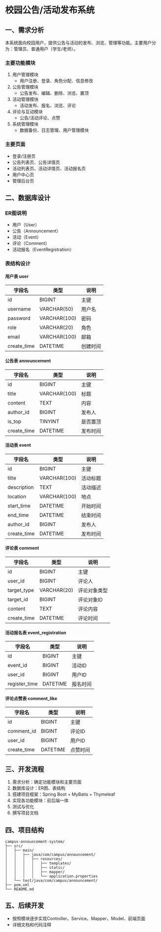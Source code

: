 # 校园公告/活动发布系统

## 一、需求分析

本系统面向校园用户，提供公告与活动的发布、浏览、管理等功能。主要用户分为：管理员、普通用户（学生/老师）。

### 主要功能模块
1. 用户管理模块
   - 用户注册、登录、角色分配、信息修改
2. 公告管理模块
   - 公告发布、编辑、删除、浏览、置顶
3. 活动管理模块
   - 活动发布、报名、浏览、评论
4. 评论与互动模块
   - 公告/活动评论、点赞
5. 系统管理模块
   - 数据备份、日志管理、用户管理模块

### 主要页面
- 登录/注册页
- 公告列表页、公告详情页
- 活动列表页、活动详情页、活动报名页
- 用户中心页
- 管理后台页

## 二、数据库设计

### ER图说明
- 用户（User）
- 公告（Announcement）
- 活动（Event）
- 评论（Comment）
- 活动报名（EventRegistration）

### 表结构设计

#### 用户表 user
| 字段名      | 类型         | 说明         |
| ----------- | ------------| ------------|
| id          | BIGINT      | 主键        |
| username    | VARCHAR(50) | 用户名      |
| password    | VARCHAR(100)| 密码        |
| role        | VARCHAR(20) | 角色        |
| email       | VARCHAR(100)| 邮箱        |
| create_time | DATETIME    | 创建时间    |

#### 公告表 announcement
| 字段名      | 类型         | 说明         |
| ----------- | ------------| ------------|
| id          | BIGINT      | 主键        |
| title       | VARCHAR(100)| 标题        |
| content     | TEXT        | 内容        |
| author_id   | BIGINT      | 发布人      |
| is_top      | TINYINT     | 是否置顶    |
| create_time | DATETIME    | 发布时间    |

#### 活动表 event
| 字段名      | 类型         | 说明         |
| ----------- | ------------| ------------|
| id          | BIGINT      | 主键        |
| title       | VARCHAR(100)| 活动标题    |
| description | TEXT        | 活动描述    |
| location    | VARCHAR(100)| 地点        |
| start_time  | DATETIME    | 开始时间    |
| end_time    | DATETIME    | 结束时间    |
| author_id   | BIGINT      | 发布人      |
| create_time | DATETIME    | 发布时间    |

#### 评论表 comment
| 字段名      | 类型         | 说明         |
| ----------- | ------------| ------------|
| id          | BIGINT      | 主键        |
| user_id     | BIGINT      | 评论人      |
| target_type | VARCHAR(20) | 评论对象类型|
| target_id   | BIGINT      | 评论对象ID  |
| content     | TEXT        | 评论内容    |
| create_time | DATETIME    | 评论时间    |

#### 活动报名表 event_registration
| 字段名      | 类型         | 说明         |
| ----------- | ------------| ------------|
| id          | BIGINT      | 主键        |
| event_id    | BIGINT      | 活动ID      |
| user_id     | BIGINT      | 用户ID      |
| register_time| DATETIME   | 报名时间    |

#### 评论点赞表 comment_like
| 字段名      | 类型         | 说明         |
| ----------- | ------------| ------------|
| id          | BIGINT      | 主键        |
| comment_id  | BIGINT      | 评论ID      |
| user_id     | BIGINT      | 用户ID      |
| create_time | DATETIME    | 点赞时间    |

## 三、开发流程
1. 需求分析：确定功能模块和主要页面
2. 数据库设计：ER图、表结构
3. 搭建项目框架：Spring Boot + MyBatis + Thymeleaf
4. 实现各功能模块：前后端一体
5. 测试与优化
6. 撰写项目文档

## 四、项目结构
```
campus-announcement-system/
├── src/
│   ├── main/
│   │   ├── java/com/campus/announcement/
│   │   │   ├── resources/
│   │   │   │   ├── templates/
│   │   │   │   ├── static/
│   │   │   │   ├── mapper/
│   │   │   │   └── application.properties
│   └── test/java/com/campus/announcement/
├── pom.xml
└── README.md
```

## 五、后续开发
- 按照模块逐步实现Controller、Service、Mapper、Model、前端页面
- 详细文档和代码注释 